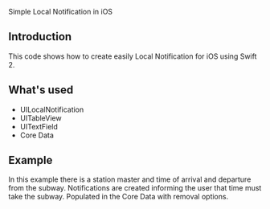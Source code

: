 Simple Local Notification in iOS

## Introduction

This code shows how to create easily Local Notification for iOS using Swift 2.

## What's used

- UILocalNotification
- UITableView
- UITextField
- Core Data

## Example

In this example there is a station master and time of arrival and departure from the subway. Notifications are created informing the user that time must take the subway. Populated in the Core Data with removal options.
